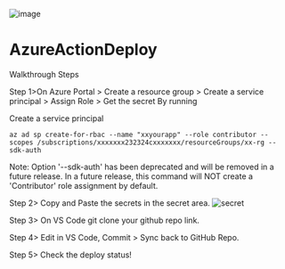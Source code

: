 
![image](https://github.com/user-attachments/assets/05dd95b5-d69b-4270-a9b6-760d35c60073)


# AzureActionDeploy
Walkthrough Steps

Step 1>On Azure Portal > Create a resource group > Create a service principal > Assign Role > Get the secret
By running 

Create a service principal
```shell
az ad sp create-for-rbac --name "xxyourapp" --role contributor --scopes /subscriptions/xxxxxxx232324cxxxxxxx/resourceGroups/xx-rg --sdk-auth
```
Note: Option '--sdk-auth' has been deprecated and will be removed in a future release. In a future release, this command will NOT create a 'Contributor' role assignment by default. 

Step 2> Copy and Paste the secrets in the secret area.
![secret](https://github.com/user-attachments/assets/9bbf1a7a-27c8-4c43-a754-afa5d5b7b355)

Step 3> On VS Code git clone your github repo link.

Step 4> Edit in VS Code, Commit > Sync back to GitHub Repo.

Step 5> Check the deploy status!
